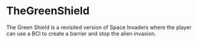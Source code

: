 # TheGreenShield
The Green Shield is a revisited version of Space Invaders where the player can use a BCI to create a barrier and stop the alien invasion.
